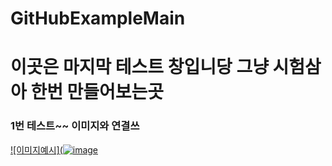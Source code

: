 # GitHubExampleMain
# 이곳은 마지막 테스트 창입니당 그냥 시험삼아 한번 만들어보는곳

### 1번 테스트~~ 이미지와 연결쓰
[![이미지예시](![image](https://user-images.githubusercontent.com/83949732/118624650-4e6bce00-b804-11eb-9fb5-d0e497cd5200.png)
](https://github.com/Najungmin510/GitHubExampleOne)
